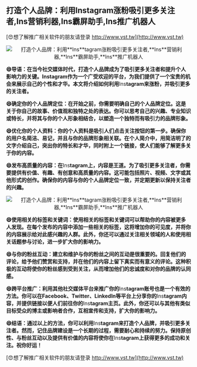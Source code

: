 ## **打造个人品牌：利用**Ins**tagram涨粉吸引更多关注者,**Ins**营销利器,**Ins**霸屏助手,**Ins**推广机器人**

[😍想了解推广相关软件的朋友请登录 http://www.vst.tw](http://www.vst.tw)

 <center><img src="https://vst.tw/MP4/tuiguang/png/7.png" alt="打造个人品牌：利用**Ins**tagram涨粉吸引更多关注者,**Ins**营销利器,**Ins**霸屏助手,**Ins**推广机器人"></center>

**😄导语：在当今社交媒体时代，打造个人品牌成为了吸引更多关注者和提升个人影响力的关键。**Ins**tagram作为一个广受欢迎的平台，为我们提供了一个宝贵的机会来展示自己的个性和才华。本文将介绍如何利用**Ins**tagram来涨粉，并吸引更多的关注者。**

**😄确定你的个人品牌定位：在开始之前，你需要明确自己的个人品牌定位。这是关于你自己的故事、价值观和独特之处的表达。你可以思考自己的兴趣、专业知识或特长，并将其与你的个人形象相结合，以塑造一个独特而有吸引力的品牌形象。**

**😄优化你的个人资料：你的个人资料是吸引人们点击关注按钮的第一步。确保你的用户名简洁、易记，并且与你的品牌形象相关联。在个人简介中，用简洁明了的文字介绍自己，突出你的特长和才华，同时附上一个链接，使人们能够了解更多关于你的内容。**

**😄发布高质量的内容：在**Ins**tagram上，内容是王道。为了吸引更多关注者，你需要提供有价值、有趣、有创意和高质量的内容。这可能包括照片、视频、文字或其他形式的创作。确保你的内容与你的个人品牌定位一致，并定期更新以保持关注者的兴趣。**

 <center><img src="https://vst.tw/MP4/tuiguang/png/1.png" alt="打造个人品牌：利用**Ins**tagram涨粉吸引更多关注者,**Ins**营销利器,**Ins**霸屏助手,**Ins**推广机器人"></center>

**😄使用相关的标签和关键词：使用相关的标签和关键词可以帮助你的内容被更多人发现。在每个发布的内容中添加一些相关的标签，这将增加你的可见度，并将你的内容展示给对此感兴趣的人群。此外，你还可以通过关注相关领域的人和使用相关话题参与讨论，进一步扩大你的影响力。**

**😄与你的粉丝互动：建立和维护与你的粉丝之间的互动是很重要的。回复他们的评论，给予他们赞赏和支持，并在他们的内容上留下真实而有意义的评论。这种积极的互动将使你的粉丝感到受到关注，从而增加他们的忠诚度和对你的品牌的认同感。**

**😄跨平台推广：利用其他社交媒体平台来推广你的**Ins**tagram账号也是一个有效的方法。你可以在Facebook、Twitter、LinkedIn等平台上分享你的**Ins**tagram内容，并提供链接以便人们前往你的**Ins**tagram主页。此外，你还可以与其他有类似目标受众的博主或影响者合作，互相宣传和支持，扩大你的影响力。**

**😄结语：通过以上的方法，你可以利用**Ins**tagram来打造个人品牌，并吸引更多关注者。然而，记住品牌建设是一个长期的过程，需要耐心和持续的努力。保持原创性、与粉丝互动以及提供有价值的内容将使你在**Ins**tagram上获得更多的成功和关注。祝你好运！**

[😍想了解推广相关软件的朋友请登录 http://www.vst.tw](http://www.vst.tw)



